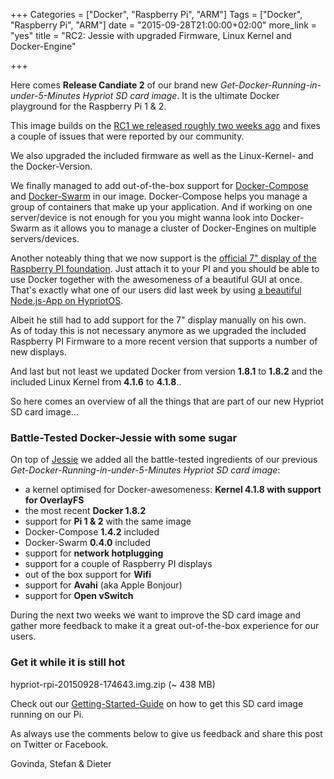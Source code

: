 +++
Categories = ["Docker", "Raspberry Pi", "ARM"]
Tags = ["Docker", "Raspberry Pi", "ARM"]
date = "2015-09-28T21:00:00+02:00"
more_link = "yes"
title = "RC2: Jessie with upgraded Firmware, Linux Kernel and Docker-Engine"

+++

Here comes __Release Candiate 2__ of our brand new *Get-Docker-Running-in-under-5-Minutes Hypriot SD card image*.
It is the ultimate Docker playground for the Raspberry Pi 1 & 2.

This image builds on the [RC1 we released roughly two weeks ago](http://blog.hypriot.com/post/rc1-jessie-with-brand-new-kernel-and-docker/) and fixes a couple of issues that were reported by our community.

We also upgraded the included firmware as well as the Linux-Kernel- and the Docker-Version.
<!--more-->

We finally managed to add out-of-the-box support for [Docker-Compose](https://docs.docker.com/compose/) and [Docker-Swarm](https://docs.docker.com/swarm/) in our image.
Docker-Compose helps you manage a group of containers that make up your application. And if working on one server/device is not enough for you you might wanna look into Docker-Swarm as it allows you to manage a cluster of Docker-Engines on multiple servers/devices.

Another noteably thing that we now support is the [official 7" display of the Raspberry PI foundation](https://www.raspberrypi.org/blog/the-eagerly-awaited-raspberry-pi-display/).
Just attach it to your PI and you should be able to use Docker together with the awesomeness of a beautiful GUI at once.
That's exactly what one of our users did last week by using [a beautiful Node.js-App on HypriotOS](https://medium.com/@icebob/jessie-on-raspberry-pi-2-with-docker-and-chromium-c43b8d80e7e1).

Albeit he still had to add support for the 7" display manually on his own.  
As of today this is not necessary anymore as we upgraded the included Raspberry PI Firmware to a more recent version that supports a number of new displays.

And last but not least we updated Docker from version __1.8.1__ to __1.8.2__ and the included Linux Kernel from __4.1.6__ to __4.1.8__..

So here comes an overview of all the things that are part of our new Hypriot SD card image...

### Battle-Tested Docker-Jessie with some sugar
On top of [Jessie](http://arstechnica.com/information-technology/2015/05/debian-8-linuxs-most-reliable-distro-makes-its-biggest-change-since-1993/) we added all the battle-tested ingredients of our previous *Get-Docker-Running-in-under-5-Minutes Hypriot SD card image*:

- a kernel optimised for Docker-awesomeness: __Kernel 4.1.8 with support for OverlayFS__
- the most recent __Docker 1.8.2__
- support for __Pi 1 & 2__ with the same image
- Docker-Compose __1.4.2__ included
- Docker-Swarm __0.4.0__ included
- support for __network hotplugging__
- support for a couple of Raspberry PI displays
- out of the box support for __Wifi__
- support for __Avahi__ (aka Apple Bonjour)
- support for __Open vSwitch__

During the next two weeks we want to improve the SD card image and gather more feedback to make it a great out-of-the-box experience for our users.

### Get it while it is still hot
hypriot-rpi-20150928-174643.img.zip (~ 438 MB)

Check out our [Getting-Started-Guide](http://blog.hypriot.com/getting-started-with-docker-on-your-arm-device/) on how to get this SD card image running on our Pi.

As always use the comments below to give us feedback and share this post on Twitter or Facebook.

Govinda, Stefan & Dieter
